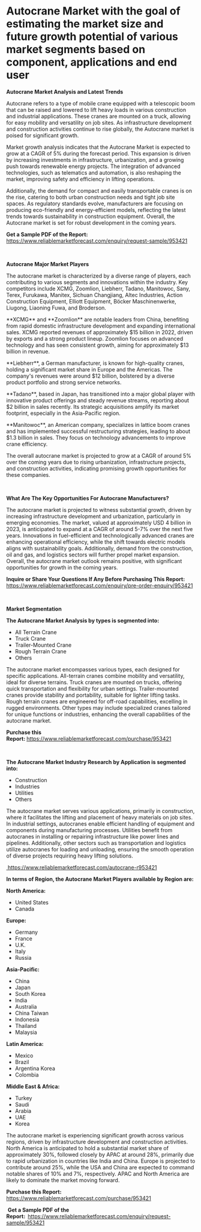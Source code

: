 <p><h1>Autocrane Market with the goal of estimating the market size and future growth potential of various market segments based on component, applications and end user</h1></p><p><strong>Autocrane Market Analysis and Latest Trends</strong></p>
<p><p>Autocrane refers to a type of mobile crane equipped with a telescopic boom that can be raised and lowered to lift heavy loads in various construction and industrial applications. These cranes are mounted on a truck, allowing for easy mobility and versatility on job sites. As infrastructure development and construction activities continue to rise globally, the Autocrane market is poised for significant growth.</p><p>Market growth analysis indicates that the Autocrane Market is expected to grow at a CAGR of 5% during the forecast period. This expansion is driven by increasing investments in infrastructure, urbanization, and a growing push towards renewable energy projects. The integration of advanced technologies, such as telematics and automation, is also reshaping the market, improving safety and efficiency in lifting operations.</p><p>Additionally, the demand for compact and easily transportable cranes is on the rise, catering to both urban construction needs and tight job site spaces. As regulatory standards evolve, manufacturers are focusing on producing eco-friendly and energy-efficient models, reflecting the latest trends towards sustainability in construction equipment. Overall, the Autocrane market is set for robust development in the coming years.</p></p>
<p><strong>Get a Sample PDF of the Report:&nbsp;</strong> <a href="https://www.reliablemarketforecast.com/enquiry/request-sample/953421?utm_campaign=1197&utm_medium=2&utm_source=Github&utm_content=ia&utm_term=18042025&utm_id=autocrane">https://www.reliablemarketforecast.com/enquiry/request-sample/953421</a></p>
<p>&nbsp;</p>
<p><strong>Autocrane Major Market Players</strong></p>
<p><p>The autocrane market is characterized by a diverse range of players, each contributing to various segments and innovations within the industry. Key competitors include XCMG, Zoomlion, Liebherr, Tadano, Manitowoc, Sany, Terex, Furukawa, Manitex, Sichuan Changjiang, Altec Industries, Action Construction Equipment, Elliott Equipment, Böcker Maschinenwerke, Liugong, Liaoning Fuwa, and Broderson.</p><p>**XCMG** and **Zoomlion** are notable leaders from China, benefiting from rapid domestic infrastructure development and expanding international sales. XCMG reported revenues of approximately $15 billion in 2022, driven by exports and a strong product lineup. Zoomlion focuses on advanced technology and has seen consistent growth, aiming for approximately $13 billion in revenue.</p><p>**Liebherr**, a German manufacturer, is known for high-quality cranes, holding a significant market share in Europe and the Americas. The company's revenues were around $12 billion, bolstered by a diverse product portfolio and strong service networks.</p><p>**Tadano**, based in Japan, has transitioned into a major global player with innovative product offerings and steady revenue streams, reporting about $2 billion in sales recently. Its strategic acquisitions amplify its market footprint, especially in the Asia-Pacific region.</p><p>**Manitowoc**, an American company, specializes in lattice boom cranes and has implemented successful restructuring strategies, leading to about $1.3 billion in sales. They focus on technology advancements to improve crane efficiency.</p><p>The overall autocrane market is projected to grow at a CAGR of around 5% over the coming years due to rising urbanization, infrastructure projects, and construction activities, indicating promising growth opportunities for these companies.</p></p>
<p>&nbsp;</p>
<p><strong>What Are The Key Opportunities For Autocrane Manufacturers?</strong></p>
<p><p>The autocrane market is projected to witness substantial growth, driven by increasing infrastructure development and urbanization, particularly in emerging economies. The market, valued at approximately USD 4 billion in 2023, is anticipated to expand at a CAGR of around 5-7% over the next five years. Innovations in fuel-efficient and technologically advanced cranes are enhancing operational efficiency, while the shift towards electric models aligns with sustainability goals. Additionally, demand from the construction, oil and gas, and logistics sectors will further propel market expansion. Overall, the autocrane market outlook remains positive, with significant opportunities for growth in the coming years.</p></p>
<p><strong>Inquire or Share Your Questions If Any Before Purchasing This Report:</strong> <a href="https://www.reliablemarketforecast.com/enquiry/pre-order-enquiry/953421?utm_campaign=1197&utm_medium=2&utm_source=Github&utm_content=ia&utm_term=18042025&utm_id=autocrane">https://www.reliablemarketforecast.com/enquiry/pre-order-enquiry/953421</a></p>
<p>&nbsp;</p>
<p><strong>Market Segmentation</strong></p>
<p><strong>The Autocrane Market Analysis by types is segmented into:</strong></p>
<p><ul><li>All Terrain Crane</li><li>Truck Crane</li><li>Trailer-Mounted Crane</li><li>Rough Terrain Crane</li><li>Others</li></ul></p>
<p><p>The autocrane market encompasses various types, each designed for specific applications. All-terrain cranes combine mobility and versatility, ideal for diverse terrains. Truck cranes are mounted on trucks, offering quick transportation and flexibility for urban settings. Trailer-mounted cranes provide stability and portability, suitable for lighter lifting tasks. Rough terrain cranes are engineered for off-road capabilities, excelling in rugged environments. Other types may include specialized cranes tailored for unique functions or industries, enhancing the overall capabilities of the autocrane market.</p></p>
<p><strong>Purchase this Report:&nbsp;</strong><a href="https://www.reliablemarketforecast.com/purchase/953421?utm_campaign=1197&utm_medium=2&utm_source=Github&utm_content=ia&utm_term=18042025&utm_id=autocrane">https://www.reliablemarketforecast.com/purchase/953421</a></p>
<p>&nbsp;</p>
<p><strong>The Autocrane Market Industry Research by Application is segmented into:</strong></p>
<p><ul><li>Construction</li><li>Industries</li><li>Utilities</li><li>Others</li></ul></p>
<p><p>The autocrane market serves various applications, primarily in construction, where it facilitates the lifting and placement of heavy materials on job sites. In industrial settings, autocranes enable efficient handling of equipment and components during manufacturing processes. Utilities benefit from autocranes in installing or repairing infrastructure like power lines and pipelines. Additionally, other sectors such as transportation and logistics utilize autocranes for loading and unloading, ensuring the smooth operation of diverse projects requiring heavy lifting solutions.</p></p>
<p><a href="https://www.reliablemarketforecast.com/autocrane-r953421?utm_campaign=1197&utm_medium=2&utm_source=Github&utm_content=ia&utm_term=18042025&utm_id=autocrane">&nbsp;https://www.reliablemarketforecast.com/autocrane-r953421</a></p>
<p><strong>In terms of Region, the Autocrane Market Players available by Region are:</strong></p>
<p>
    <p> <strong> North America: </strong>
        <ul>
            <li>United States</li>
            <li>Canada</li>
        </ul>
        </p> 
    <p> <strong> Europe: </strong>
        <ul>
            <li>Germany</li>
            <li>France</li>
            <li>U.K.</li>
            <li>Italy</li>
            <li>Russia</li>
        </ul>
        </p> 
    <p> <strong> Asia-Pacific: </strong>
        <ul>
            <li>China</li>
            <li>Japan</li>
            <li>South Korea</li>
            <li>India</li>
            <li>Australia</li>
            <li>China Taiwan</li>
            <li>Indonesia</li>
            <li>Thailand</li>
            <li>Malaysia</li>
        </ul>
        </p> 
    <p> <strong> Latin America: </strong>
        <ul>
            <li>Mexico</li>
            <li>Brazil</li>
            <li>Argentina Korea</li>
            <li>Colombia</li>
        </ul>
        </p> 
    <p> <strong> Middle East & Africa: </strong>
        <ul>
            <li>Turkey</li>
            <li>Saudi</li>
            <li>Arabia</li>
            <li>UAE</li>
            <li>Korea</li>
        </ul>
    </p>
    </p>
<p><p>The autocrane market is experiencing significant growth across various regions, driven by infrastructure development and construction activities. North America is anticipated to hold a substantial market share of approximately 30%, followed closely by APAC at around 28%, primarily due to rapid urbanization in countries like India and China. Europe is projected to contribute around 25%, while the USA and China are expected to command notable shares of 10% and 7%, respectively. APAC and North America are likely to dominate the market moving forward.</p></p>
<p><strong>Purchase this Report: </strong><a href="https://www.reliablemarketforecast.com/purchase/953421?utm_campaign=1197&utm_medium=2&utm_source=Github&utm_content=ia&utm_term=18042025&utm_id=autocrane">https://www.reliablemarketforecast.com/purchase/953421</a></p>
<p>&nbsp;<strong>Get a Sample PDF of the Report:&nbsp;&nbsp;</strong><a href="https://www.reliablemarketforecast.com/enquiry/request-sample/953421?utm_campaign=1197&utm_medium=2&utm_source=Github&utm_content=ia&utm_term=18042025&utm_id=autocrane">https://www.reliablemarketforecast.com/enquiry/request-sample/953421</a></p>
<p><strong></strong></p>
<p><p></p><p></p><p></p></p>